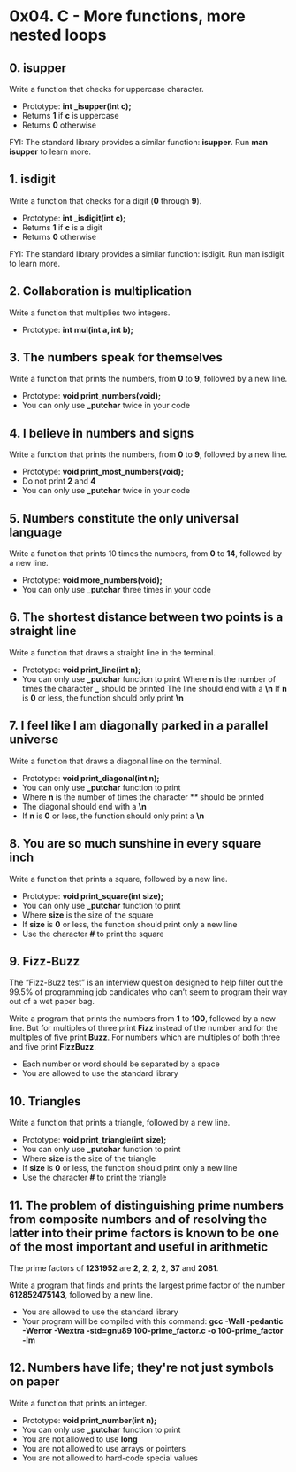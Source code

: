 # 0x04. C - More functions, more nested loops


## 0. isupper

Write a function that checks for uppercase character.

- Prototype: **int _isupper(int c);**
- Returns **1** if **c** is uppercase
- Returns **0** otherwise

FYI: The standard library provides a similar function: **isupper**. Run **man isupper** to learn more.


## 1. isdigit

Write a function that checks for a digit (**0** through **9**).

- Prototype: **int _isdigit(int c);**
- Returns **1** if **c** is a digit
- Returns **0** otherwise

FYI: The standard library provides a similar function: isdigit. Run man isdigit to learn more.


## 2. Collaboration is multiplication

Write a function that multiplies two integers.

- Prototype: **int mul(int a, int b);**


## 3. The numbers speak for themselves

Write a function that prints the numbers, from **0** to **9**, followed by a new line.

- Prototype: **void print_numbers(void);**
- You can only use **_putchar** twice in your code


## 4. I believe in numbers and signs

Write a function that prints the numbers, from **0** to **9**, followed by a new line.

- Prototype: **void print_most_numbers(void);**
- Do not print **2** and **4**
- You can only use **_putchar** twice in your code


## 5. Numbers constitute the only universal language

Write a function that prints 10 times the numbers, from **0** to **14**, followed by a new line.

- Prototype: **void more_numbers(void);**
- You can only use **_putchar** three times in your code


## 6. The shortest distance between two points is a straight line

Write a function that draws a straight line in the terminal.

- Prototype: **void print_line(int n);**
- You can only use **_putchar** function to print
Where **n** is the number of times the character **_** should be printed
The line should end with a **\n**
If **n** is **0** or less, the function should only print **\n**


## 7. I feel like I am diagonally parked in a parallel universe

Write a function that draws a diagonal line on the terminal.

- Prototype: **void print_diagonal(int n);**
- You can only use **_putchar** function to print
- Where **n** is the number of times the character **\** should be printed
- The diagonal should end with a **\n**
- If **n** is **0** or less, the function should only print a **\n**


## 8. You are so much sunshine in every square inch

Write a function that prints a square, followed by a new line.

- Prototype: **void print_square(int size);**
- You can only use **_putchar** function to print
- Where **size** is the size of the square
- If **size** is **0** or less, the function should print only a new line
- Use the character **#** to print the square


## 9. Fizz-Buzz

The “Fizz-Buzz test” is an interview question designed to help filter out the 99.5% of programming job candidates who can’t seem to program their way out of a wet paper bag.

Write a program that prints the numbers from **1** to **100**, followed by a new line. But for multiples of three print **Fizz** instead of the number and for the multiples of five print **Buzz**. For numbers which are multiples of both three and five print **FizzBuzz**.

- Each number or word should be separated by a space
- You are allowed to use the standard library


## 10. Triangles

Write a function that prints a triangle, followed by a new line.

- Prototype: **void print_triangle(int size);**
- You can only use **_putchar** function to print
- Where **size** is the size of the triangle
- If **size** is **0** or less, the function should print only a new line
- Use the character **#** to print the triangle


## 11. The problem of distinguishing prime numbers from composite numbers and of resolving the latter into their prime factors is known to be one of the most important and useful in arithmetic

The prime factors of **1231952** are **2**, **2**, **2**, **2**, **37** and **2081**.

Write a program that finds and prints the largest prime factor of the number **612852475143**, followed by a new line.

- You are allowed to use the standard library
- Your program will be compiled with this command: **gcc -Wall -pedantic -Werror -Wextra -std=gnu89 100-prime_factor.c -o 100-prime_factor -lm**


## 12. Numbers have life; they're not just symbols on paper

Write a function that prints an integer.

- Prototype: **void print_number(int n);**
- You can only use **_putchar** function to print
- You are not allowed to use **long**
- You are not allowed to use arrays or pointers
- You are not allowed to hard-code special values

